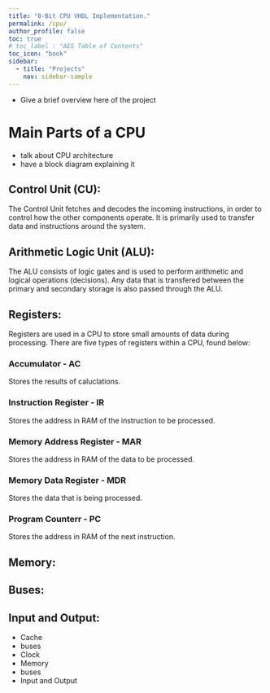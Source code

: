 ```yaml
---
title: "8-Bit CPU VHDL Implementation."
permalink: /cpu/
author_profile: false
toc: true
# toc_label : "AES Table of Contents"
toc_icon: "book"
sidebar:
  - title: "Projects"
    nav: sidebar-sample
---
```


- Give a brief overview here of the project

# Main Parts of a CPU

- talk about CPU architecture
- have a block diagram explaining it

## Control Unit (CU):

The Control Unit fetches and decodes the incoming instructions, in order to control how the other components operate. It is primarily used to transfer data and instructions around the system.

## Arithmetic Logic Unit (ALU):

The ALU consists of logic gates and is used to perform arithmetic and logical operations (decisions). Any data that is transfered between the primary and secondary storage is also passed through the ALU.

## Registers:

Registers are used in a CPU to store small amounts of data during processing. There are five types of registers within a CPU, found below:

### Accumulator - AC
Stores the results of caluclations.

### Instruction Register - IR
Stores the address in RAM of the instruction to be processed.

### Memory Address Register - MAR
Stores the address in RAM of the data to be processed.

### Memory Data Register - MDR
Stores the data that is being processed.

### Program Counterr - PC
Stores the address in RAM of the next instruction.

## Memory:

## Buses:

## Input and Output:
- Cache
- buses
- Clock
- Memory
- buses
- Input and Output